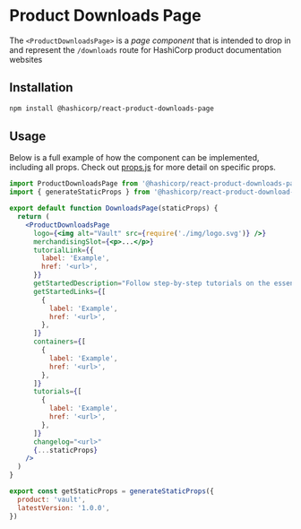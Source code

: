 # Product Downloads Page

The `<ProductDownloadsPage>` is a _page component_ that is intended to drop in and represent the `/downloads` route for HashiCorp product documentation websites

## Installation

```sh
npm install @hashicorp/react-product-downloads-page
```

## Usage

Below is a full example of how the component can be implemented, including all props. Check out [props.js](props.js) for more detail on specific props.

```jsx
import ProductDownloadsPage from '@hashicorp/react-product-downloads-page'
import { generateStaticProps } from '@hashicorp/react-product-download-page/server'

export default function DownloadsPage(staticProps) {
  return (
    <ProductDownloadsPage
      logo={<img alt="Vault" src={require('./img/logo.svg')} />}
      merchandisingSlot={<p>...</p>}
      tutorialLink={{
        label: 'Example',
        href: '<url>',
      }}
      getStartedDescription="Follow step-by-step tutorials on the essentials of Vault."
      getStartedLinks={[
        {
          label: 'Example',
          href: '<url>',
        },
      ]}
      containers={[
        {
          label: 'Example',
          href: '<url>',
        },
      ]}
      tutorials={[
        {
          label: 'Example',
          href: '<url>',
        },
      ]}
      changelog="<url>"
      {...staticProps}
    />
  )
}

export const getStaticProps = generateStaticProps({
  product: 'vault',
  latestVersion: '1.0.0',
})
```
